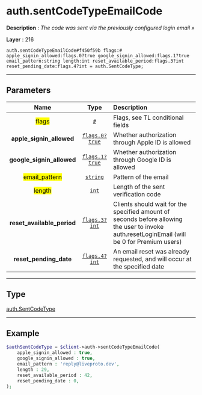 # auth.sentCodeTypeEmailCode

**Description** : *The code was sent via the previously configured login email &raquo;*

**Layer** : 216

```tl
auth.sentCodeTypeEmailCode#f450f59b flags:# apple_signin_allowed:flags.0?true google_signin_allowed:flags.1?true email_pattern:string length:int reset_available_period:flags.3?int reset_pending_date:flags.4?int = auth.SentCodeType;
```

---

## Parameters

| Name | Type | Description |
| :---: | :---: | :--- |
| <mark>flags</mark> | [`#`](type/#) | Flags, see TL conditional fields |
| **apple_signin_allowed** | [`flags.0?true`](type/true) | Whether authorization through Apple ID is allowed |
| **google_signin_allowed** | [`flags.1?true`](type/true) | Whether authorization through Google ID is allowed |
| <mark>email_pattern</mark> | [`string`](type/string) | Pattern of the email |
| <mark>length</mark> | [`int`](type/int) | Length of the sent verification code |
| **reset_available_period** | [`flags.3?int`](type/int) | Clients should wait for the specified amount of seconds before allowing the user to invoke auth.resetLoginEmail (will be 0 for Premium users) |
| **reset_pending_date** | [`flags.4?int`](type/int) | An email reset was already requested, and will occur at the specified date |

---

## Type

[auth.SentCodeType](type/auth.SentCodeType)

---

## Example

```php
$authSentCodeType = $client->auth->sentCodeTypeEmailCode(
	apple_signin_allowed : true,
	google_signin_allowed : true,
	email_pattern : 'reply@liveproto.dev',
	length : 29,
	reset_available_period : 42,
	reset_pending_date : 0,
);
```